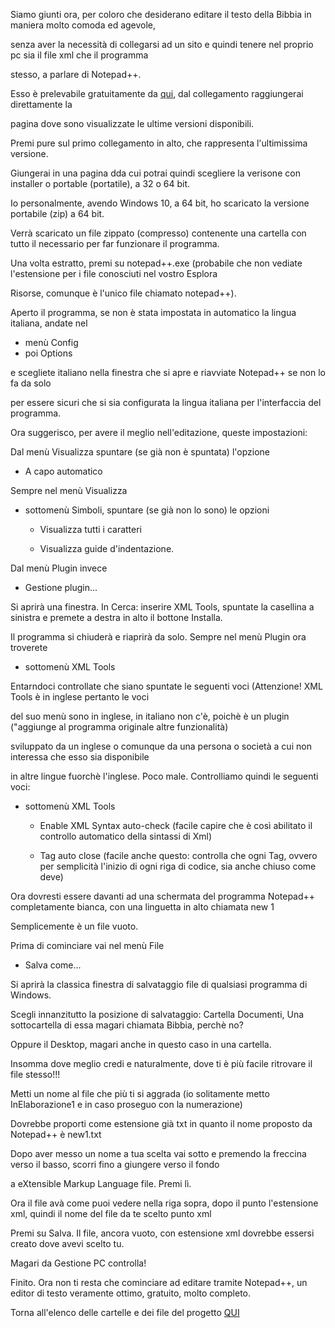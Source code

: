 Siamo giunti ora, per coloro che desiderano editare il testo della Bibbia in maniera molto comoda ed agevole, 

senza aver la necessità di collegarsi ad un sito e quindi tenere nel proprio pc sia il file xml che il programma

stesso, a parlare di Notepad++.

Esso è prelevabile gratuitamente da [qui](https://notepad-plus-plus.org/downloads/), dal collegamento raggiungerai direttamente la 

pagina dove sono visualizzate le ultime versioni disponibili.

Premi pure sul primo collegamento in alto, che rappresenta l'ultimissima versione.

Giungerai in una pagina dda cui potrai quindi scegliere la verisone con installer o portable (portatile), a 32 o 64 bit.

Io personalmente, avendo Windows 10, a 64 bit, ho scaricato la versione portabile (zip) a 64 bit.

Verrà scaricato un file zippato (compresso) contenente una cartella con tutto il necessario per far funzionare il programma.

Una volta estratto, premi su notepad++.exe (probabile che non vediate l'estensione per i file conosciuti nel vostro Esplora

Risorse, comunque è l'unico file chiamato notepad++).

Aperto il programma, se non è stata impostata in automatico la lingua italiana, andate nel

* menù Config
 * poi Options
 
e scegliete italiano nella finestra che si apre e riavviate Notepad++ se non lo fa da solo

per essere sicuri che si sia configurata la lingua italiana per l'interfaccia del programma.

Ora suggerisco, per avere il meglio nell'editazione, queste impostazioni:

Dal menù Visualizza spuntare (se già non è spuntata) l'opzione

* A capo automatico

Sempre nel menù Visualizza 

* sottomenù Simboli, spuntare (se già non lo sono) le opzioni

  * Visualizza tutti i caratteri 

  * Visualizza guide d'indentazione. 

Dal menù Plugin invece

* Gestione plugin...

Si aprirà una finestra. In Cerca: inserire XML Tools, spuntate la casellina a sinistra e premete a destra in alto il bottone Installa.

Il programma si chiuderà e riaprirà da solo. Sempre nel menù Plugin ora troverete 

* sottomenù XML Tools

Entarndoci controllate che siano spuntate le seguenti voci (Attenzione! XML Tools è in inglese pertanto le voci

del suo menù sono in inglese, in italiano non c'è, poichè è un plugin ("aggiunge al programma originale altre funzionalità)

sviluppato da un inglese o comunque da una persona o società a cui non interessa che esso sia disponibile

in altre lingue fuorchè l'inglese. Poco male. Controlliamo quindi le seguenti voci:

* sottomenù XML Tools

  * Enable XML Syntax auto-check (facile capire che è così abilitato il controllo automatico della sintassi di Xml) 

  * Tag auto close (facile anche questo: controlla che ogni Tag, ovvero per semplicità l'inizio di ogni riga di codice, sia anche chiuso come deve)

Ora dovresti essere davanti ad una schermata del programma Notepad++ completamente bianca, con una linguetta in alto chiamata new 1

Semplicemente è un file vuoto. 

Prima di cominciare vai nel menù File

* Salva come...

Si aprirà la classica finestra di salvataggio file di qualsiasi programma di Windows.

Scegli innanzitutto la posizione di salvataggio: Cartella Documenti, Una sottocartella di essa magari chiamata Bibbia, perchè no?

Oppure il Desktop, magari anche in questo caso in una cartella.

Insomma dove meglio credi e naturalmente, dove ti è più facile ritrovare il file stesso!!!

Metti un nome al file che più ti si aggrada (io solitamente metto InElaborazione1 e in caso proseguo con la numerazione)

Dovrebbe proporti come estensione già txt in quanto il nome proposto da Notepad++ è new1.txt

Dopo aver messo un nome a tua scelta vai sotto e premendo la freccina verso il basso, scorri fino a giungere verso il fondo

a eXtensible Markup Language file. Premi lì.

Ora il file avà come puoi vedere nella riga sopra, dopo il punto l'estensione xml, quindi il nome del file da te scelto punto xml

Premi su Salva. Il file, ancora vuoto, con estensione xml dovrebbe essersi creato dove avevi scelto tu.

Magari da Gestione PC controlla!

Finito. Ora non ti resta che cominciare ad editare tramite Notepad++, un editor di testo veramente ottimo, gratuito, molto completo.

Torna all'elenco delle cartelle e dei file del progetto [QUI](https://github.com/EmanueleTinari/EmanueleTinari)
